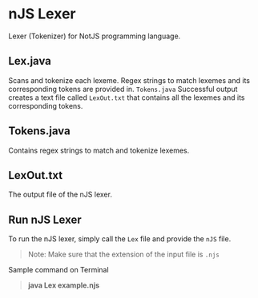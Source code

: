 # nJS Lexer

Lexer (Tokenizer) for NotJS programming language.


## Lex.java

Scans and tokenize each lexeme. Regex strings to match lexemes and its corresponding tokens are provided in. `Tokens.java` Successful output creates a text file called `LexOut.txt` that contains all the lexemes and its corresponding tokens.

## Tokens.java
Contains regex strings to match and tokenize lexemes.  

## LexOut.txt

The output file of the nJS lexer.

## Run nJS Lexer
To run the nJS lexer, simply call the `Lex` file and provide the `nJS` file.
> Note: Make sure that the extension of the input file is `.njs`

Sample command on Terminal
> **java Lex example.njs**
